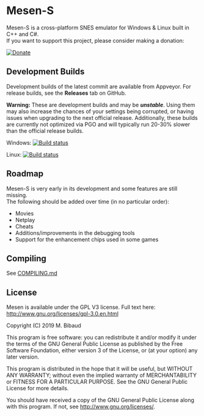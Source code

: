 # Mesen-S

Mesen-S is a cross-platform SNES emulator for Windows & Linux built in C++ and C#.  
If you want to support this project, please consider making a donation:

[![Donate](https://www.mesen.ca/images/donate.png)](https://www.mesen.ca/Donate.php)

## Development Builds

Development builds of the latest commit are available from Appveyor. For release builds, see the **Releases** tab on GitHub.

**Warning:** These are development builds and may be ***unstable***. Using them may also increase the chances of your settings being corrupted, or having issues when upgrading to the next official release. Additionally, these builds are currently not optimized via PGO and will typically run 20-30% slower than the official release builds.

Windows: [![Build status](https://ci.appveyor.com/api/projects/status/cjk97u1yvwnae83x/branch/master?svg=true)](https://ci.appveyor.com/project/Sour/mesen-s/build/artifacts)

Linux: [![Build status](https://ci.appveyor.com/api/projects/status/arkaatgy94f23ll3/branch/master?svg=true)](https://ci.appveyor.com/project/Sour/mesen-s-hayo4/build/artifacts)

## Roadmap

Mesen-S is very early in its development and some features are still missing.  
The following should be added over time (in no particular order):

* Movies
* Netplay  
* Cheats  
* Additions/improvements in the debugging tools
* Support for the enhancement chips used in some games

## Compiling

See [COMPILING.md](COMPILING.md)

## License

Mesen is available under the GPL V3 license.  Full text here: <http://www.gnu.org/licenses/gpl-3.0.en.html>

Copyright (C) 2019 M. Bibaud

This program is free software: you can redistribute it and/or modify
it under the terms of the GNU General Public License as published by
the Free Software Foundation, either version 3 of the License, or
(at your option) any later version.

This program is distributed in the hope that it will be useful,
but WITHOUT ANY WARRANTY; without even the implied warranty of
MERCHANTABILITY or FITNESS FOR A PARTICULAR PURPOSE.  See the
GNU General Public License for more details.

You should have received a copy of the GNU General Public License
along with this program.  If not, see <http://www.gnu.org/licenses/>.
